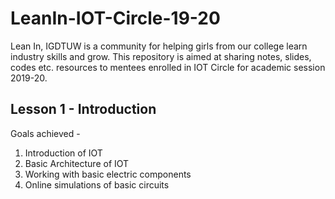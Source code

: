# LeanIn-IOT-Circle-19-20
Lean In, IGDTUW is a community for helping girls from our college learn industry skills and grow. This repository is aimed at sharing notes, slides, codes etc. resources to mentees enrolled in IOT Circle for academic session 2019-20. 

## Lesson 1 - Introduction
Goals achieved - 
  1. Introduction of IOT
  2. Basic Architecture of IOT
  3. Working with basic electric components
  4. Online simulations of basic circuits
